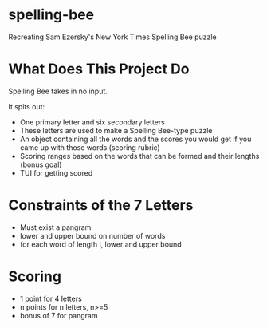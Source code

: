 # spelling-bee
Recreating Sam Ezersky's New York Times Spelling Bee puzzle

# What Does This Project Do

Spelling Bee takes in no input.

It spits out:

- One primary letter and six secondary letters
- These letters are used to make a Spelling Bee-type puzzle
- An object containing all the words and the scores you would get if you came up with those words (scoring rubric)
- Scoring ranges based on the words that can be formed and their lengths (bonus goal)
- TUI for getting scored

# Constraints of the 7 Letters

- Must exist a pangram
- lower and upper bound on number of words
- for each word of length l, lower and upper bound

# Scoring

- 1 point for 4 letters
- n points for n letters, n>=5
- bonus of 7 for pangram
